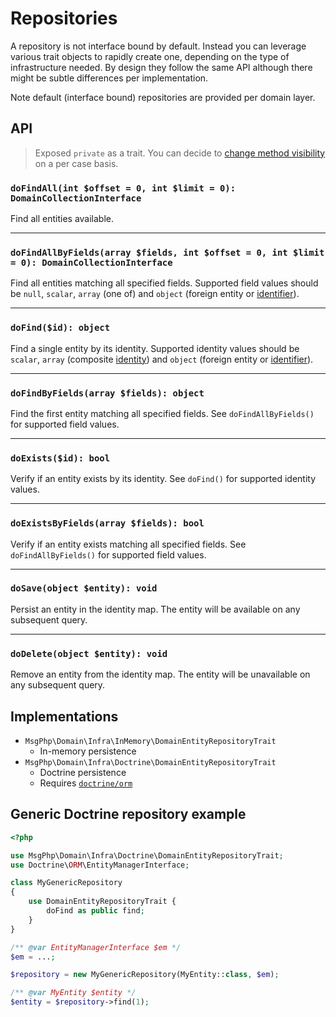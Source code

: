 # Repositories

A repository is not interface bound by default. Instead you can leverage various trait objects to rapidly create one, 
depending on the type of infrastructure needed. By design they follow the same API although there might be subtle
differences per implementation.

Note default (interface bound) repositories are provided per domain layer.

## API

> Exposed `private` as a trait. You can decide to [change method visibility](https://secure.php.net/manual/en/language.oop5.traits.php#language.oop5.traits.visibility)
on a per case basis.

### `doFindAll(int $offset = 0, int $limit = 0): DomainCollectionInterface`

Find all entities available.

---

### `doFindAllByFields(array $fields, int $offset = 0, int $limit = 0): DomainCollectionInterface`

Find all entities matching all specified fields. Supported field values should be `null`, `scalar`, `array` (one of)
and `object` (foreign entity or [identifier](identifiers.md)).

---

### `doFind($id): object`

Find a single entity by its identity. Supported identity values should be `scalar`, `array` (composite [identity](identities.md))
and `object` (foreign entity or [identifier](identifiers.md)).

---

### `doFindByFields(array $fields): object`

Find the first entity matching all specified fields. See `doFindAllByFields()` for supported field values.

---

### `doExists($id): bool`

Verify if an entity exists by its identity. See `doFind()` for supported identity values.

---

### `doExistsByFields(array $fields): bool`

Verify if an entity exists matching all specified fields. See `doFindAllByFields()` for supported field values.

---

### `doSave(object $entity): void`

Persist an entity in the identity map. The entity will be available on any subsequent query.

---

### `doDelete(object $entity): void`

Remove an entity from the identity map. The entity will be unavailable on any subsequent query.

## Implementations

- `MsgPhp\Domain\Infra\InMemory\DomainEntityRepositoryTrait`
    - In-memory persistence
- `MsgPhp\Domain\Infra\Doctrine\DomainEntityRepositoryTrait`
    - Doctrine persistence
    - Requires [`doctrine/orm`](https://packagist.org/packages/doctrine/orm)

## Generic Doctrine repository example

```php
<?php

use MsgPhp\Domain\Infra\Doctrine\DomainEntityRepositoryTrait;
use Doctrine\ORM\EntityManagerInterface;

class MyGenericRepository
{
    use DomainEntityRepositoryTrait {
        doFind as public find;
    }
}

/** @var EntityManagerInterface $em */
$em = ...;

$repository = new MyGenericRepository(MyEntity::class, $em); 

/** @var MyEntity $entity */
$entity = $repository->find(1);
```
